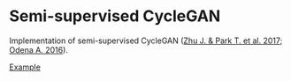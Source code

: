 # Semi-supervised CycleGAN
Implementation of semi-supervised CycleGAN ([Zhu J. & Park T. et al. 2017](https://arxiv.org/pdf/1703.10593.pdf]); [Odena A. 2016](https://arxiv.org/pdf/1606.01583.pdf])). 



[Example](data/sscgan.png)


